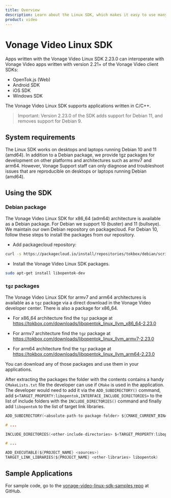 ```yaml
---
title: Overview
description: Learn about the Linux SDK, which makes it easy to use many of Vonage Video's REST API's functionality. Use the SDK to generate sessions and tokens, and more.
product: video
---
```


# Vonage Video Linux SDK

Apps written with the Vonage Video Linux SDK 2.23.0 can interoperate with Vonage Video apps
written with version 2.21+ of the Vonage Video client SDKs:

* OpenTok.js (Web)
* Android SDK
* iOS SDK
* Windows SDK

The Vonage Video Linux SDK supports applications written in C/C++.

> Important: Version 2.23.0 of the SDK adds support for Debian 11, and removes support for Debian 9.

## System requirements

The Linux SDK works on desktops and laptops running Debian 10 and 11
(amd64). In addition to a Debian package, we provide tgz packages for development
on other platforms and architectures such as armv7 and arm64. However, Vonage
Support staff can only diagnose and troubleshoot issues that are reproducible on
desktops or laptops running Debian (amd64).

## Using the SDK

### Debian package

The Vonage Video Linux SDK for x86_64 (adm64) architecture is available as a Debian
package. For Debian we support 10 (buster) and 11 (bullseye). We maintain
our own Debian repository on packagecloud. For Debian 10, follow these steps
to install the packages from our repository.

* Add packagecloud repository:

```bash
curl -s https://packagecloud.io/install/repositories/tokbox/debian/script.deb.sh | sudo bash
```

* Install the Vonage Video Linux SDK packages.

```bash
sudo apt-get install libopentok-dev
```

### `tgz` packages

The Vonage Video Linux SDK for armv7 and arm64 architectures is available as a `tgz`
package via a direct download in the Vonage Video developer center. There is also a
package for x86_64.

* For x86_64 architecture find the `tgz` package at https://tokbox.com/downloads/libopentok_linux_llvm_x86_64-2.23.0

* For armv7 architecture find the `tgz` package at https://tokbox.com/downloads/libopentok_linux_llvm_armv7-2.23.0

* For arm64 architecture find the `tgz` package at https://tokbox.com/downloads/libopentok_linux_llvm_arm64-2.23.0

You can download any of those packages and use them in your applications.

After extracting the packages the folder with the contents contains a handy
`CMakeLists.txt` file the developer can use if `CMake` is used in the
application. The developer would need to add it via the `ADD_SUBDIRECTORY()`
command, add `$<TARGET_PROPERTY:libopentok,INTERFACE_INCLUDE_DIRECTORIES>` to the
list of include folders with the `INCLUDE_DIRECTORIES()` command and finally add
`libopentok` to the list of target link libraries.

```c
ADD_SUBDIRECTORY(<absolute-path-to-package-folder> ${CMAKE_CURRENT_BINARY_DIR}/libopentok)

# ...

INCLUDE_DIRECTORIES(<other-include-directories> $<TARGET_PROPERTY:libopentok,INTERFACE_INCLUDE_DIRECTORIES>)

# ...

ADD_EXECUTABLE(${PROJECT_NAME} <sources>)
TARGET_LINK_LIBRARIES(${PROJECT_NAME} <other-libraries> libopentok)
```

## Sample Applications

For sample code, go to the
[vonage-video-linux-sdk-samples repo](https://github.com/opentok/opentok-linux-sdk-samples)
at GitHub.
